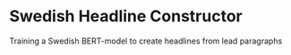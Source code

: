 # Swedish Headline Constructor
Training a Swedish BERT-model to create headlines from lead paragraphs
